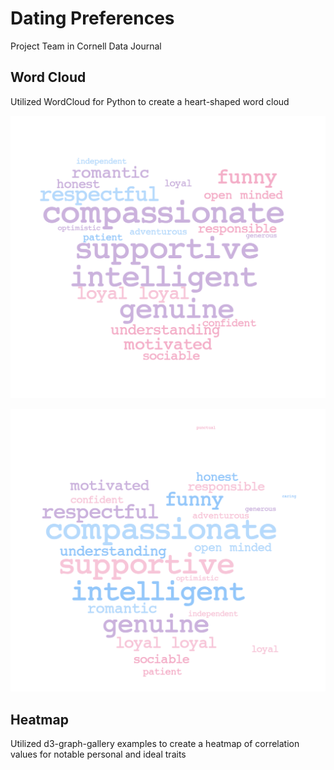 # Dating Preferences

Project Team in Cornell Data Journal

## Word Cloud

Utilized WordCloud for Python to create a heart-shaped word cloud

![alt text](https://github.com/thetunr/CDJ/blob/main/wordcloud/cdj_dp_word_cloud3.png?raw=true)

![alt text](https://github.com/thetunr/CDJ/blob/main/wordcloud/cdj_dp_word_cloud4.png?raw=true)


## Heatmap

Utilized d3-graph-gallery examples to create a heatmap of correlation values for notable personal and ideal traits